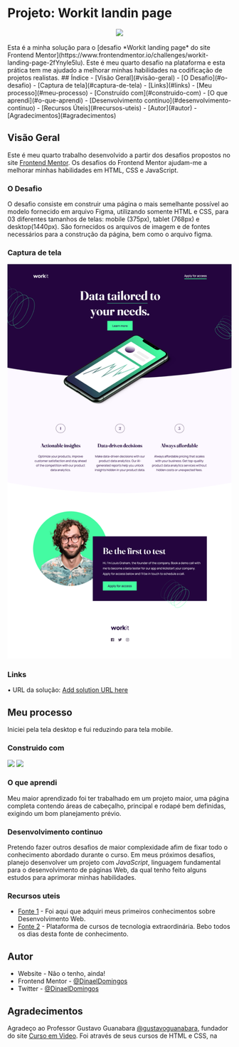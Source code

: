 # Projeto: Workit landin page

<p align="center">
<img loading="lazy" src="http://img.shields.io/static/v1?label=STATUS&message=FINALIZADO&color=GREEN&style=for-the-badge"/>
</p>
Esta é a minha solução para o [desafio *Workit landing page* do site Frontend Mentor](https://www.frontendmentor.io/challenges/workit-landing-page-2fYnyle5lu). Este é meu quarto desafio na plataforma e esta prática tem me ajudado a melhorar minhas habilidades na codificação de projetos realistas. 
## Índice 
- [Visão Geral](#visão-geral)
- [O Desafio](#o-desafio)
- [Captura de tela](#captura-de-tela)
- [Links](#links)
- [Meu processo](#meu-processo)
- [Construído com](#construido-com)
- [O que aprendi](#o-que-aprendi)
- [Desenvolvimento contínuo](#desenvolvimento-continuo)
- [Recursos Úteis](#recursos-uteis)
- [Autor](#autor)
- [Agradecimentos](#agradecimentos)

## Visão Geral
Este é meu quarto trabalho desenvolvido a partir dos desafios propostos no site [Frontend Mentor](https://www.frontendmentor.io/home). Os desafios do Frontend Mentor ajudam-me a melhorar minhas habilidades em HTML, CSS e JavaScript.
### O Desafio
O desafio consiste em construir uma página o mais semelhante possível ao modelo fornecido em arquivo Figma, utilizando somente HTML e CSS, para 03 diferentes tamanhos de telas: mobile (375px), tablet (768px) e desktop(1440px). São fornecidos os arquivos de imagem e de fontes necessários para a construção da página, bem como o arquivo figma.

### Captura de tela
![](./screenshot.png) 

### Links
•	URL da solução: [Add solution URL here](https://your-solution-url.com)

## Meu processo
Iniciei pela tela desktop e fui reduzindo para tela mobile.
### Construido com
<img loading="lazy" src="https://img.shields.io/badge/FERRAMENTAS-HTMl5_,_CSS3_e_Flexbox-yellow">
<img loading="lazy" src="https://img.shields.io/badge/WORKFLOW-Desktop_First-blue">

### O que aprendi
Meu maior aprendizado foi ter trabalhado em um projeto maior, uma página completa contendo áreas de cabeçalho, principal e rodapé bem definidas, exigindo um bom planejamento prévio.  
### Desenvolvimento continuo

Pretendo fazer outros desafios de maior complexidade afim de fixar todo o conhecimento abordado durante o curso. Em meus próximos desafios, planejo desenvolver um projeto com *JavaScript*, linguagem fundamental para o desenvolvimento de páginas Web, da qual tenho feito alguns estudos para aprimorar minhas habilidades.

### Recursos uteis

- [Fonte 1](https://www.cursoemvideo.com) - Foi aqui que adquiri meus primeiros conhecimentos sobre Desenvolvimento Web.
- [Fonte 2](https://www.alura.com.br) - Plataforma de cursos de tecnologia extraordinária. Bebo todos os dias desta fonte de conhecimento.

## Autor

- Website - Não o tenho, ainda! 
- Frontend Mentor - [@DinaelDomingos](https://www.frontendmentor.io/profile/DinaelDomigos)
- Twitter - [@DinaelDomingos](https://www.twitter.com/DinaelDomingos)

## Agradecimentos
Agradeço ao Professor Gustavo Guanabara [@gustavoguanabara](https:/instagram.com/gustavoguanabara), fundador do site [Curso em Video](https://www.cursoemvideo.com). Foi através de seus cursos de HTML e CSS, na 
